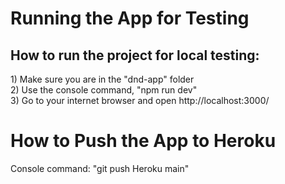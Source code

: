 <h1>Running the App for Testing</h1>

<h2>How to run the project for local testing:</h2>
1) Make sure you are in the "dnd-app" folder <br>
2) Use the console command, "npm run dev" <br>
3) Go to your internet browser and open http://localhost:3000/
  

<h1>How to Push the App to Heroku</h1>
Console command: "git push Heroku main"


